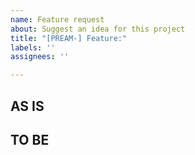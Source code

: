 ```yaml
---
name: Feature request
about: Suggest an idea for this project
title: "[PREAM-] Feature:"
labels: ''
assignees: ''

---
```


## AS IS


## TO BE
